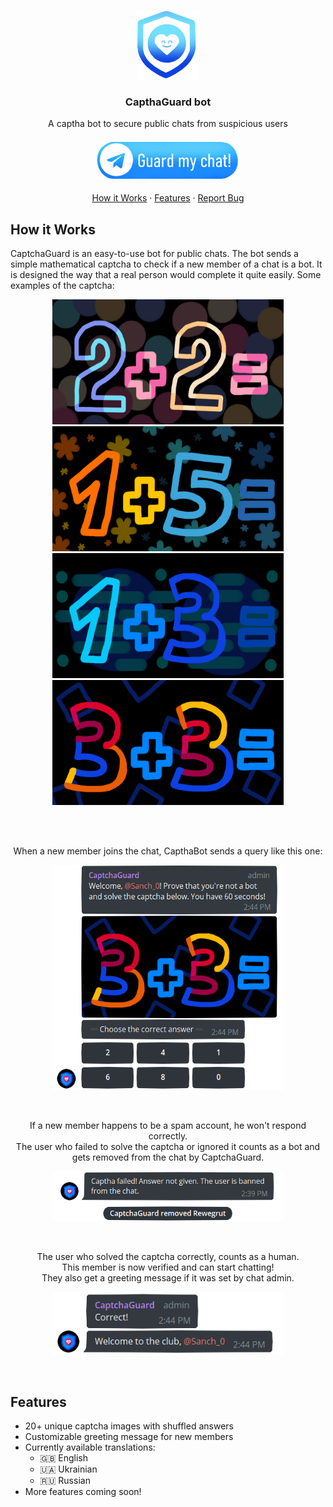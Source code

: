 <br />
<p align="center">
  <a href="https://github.com/stegogo/CaptchaGuard-bot">
    <img src="git-readme-pics/ico_git.png" alt="Logo" width="100" height="110">
  </a>
  <h3 align="center">CapthaGuard bot</h3>
   <p align="center">
      A captha bot to secure public chats from suspicious users
      <br> <br>
      <a href="https://telegram.me/captchaguardbot">
        <img src="git-readme-pics/add_bot.png" alt="tg link" width="230" height="65">
      </a>
      <br> <br>
      <a href="#how-it-works">How it Works</a>
      ·
      <a href="#features">Features</a>
      ·
      <a href="https://github.com/stegogo/CaptchaGuard-bot/issues">Report Bug</a>
    </p>
 </p>

## How it Works

  <p>
      CaptchaGuard is an easy-to-use bot for public chats. The bot sends a simple mathematical captcha to check if a new member of a chat is a bot. It is designed the way that a real person would complete it quite easily. Some examples of the captcha:<br>
      <p align="center">
        <img src="git-readme-pics/05.png" alt="captcha_1" width="370" height="200">
        <img src="git-readme-pics/08.png" alt="captcha_2" width="370" height="200">
        <img src="git-readme-pics/07.png" alt="captcha_3" width="370" height="200">
        <img src="git-readme-pics/10.png" alt="captcha_4" width="370" height="200">
      </p>
      <br> <br>
     <p align="center">When a new member joins the chat, CapthaBot sends a query like this one:</p>
     <p align="center"><img src="git-readme-pics/captcha.png" alt="captcha" width="370" height="360"></p>
     <br>
     <p align="center">If a new member happens to be a spam account, he won't respond correctly. <br>The user who failed to solve the captcha or ignored it counts as a bot and gets removed from the chat by CaptchaGuard.</p>
      <p align="center"><img src="git-readme-pics/captcha_fail.png" alt="captcha" width="370" height="80"></p>
     <br>
     <p align="center">The user who solved the captcha correctly, counts as a human. <br>This member is now verified and can start chatting! <br>They also get a greeting message if it was set by chat admin.</p>
     <p align="center"><img src="git-readme-pics/captcha_success.png" alt="captcha" width="370" height="100"></p>
     <br>
  </p>
 
## Features

<ul>
  <li>20+ unique captcha images with shuffled answers
  <li>Customizable greeting message for new members
  <li>Currently available translations:
    <ul>
      <li>🇬🇧 English</li>
      <li>🇺🇦 Ukrainian</li>
      <li>🇷🇺 Russian</li>
    </ul>
  </li>
  <li>More features coming soon!
</ul>

